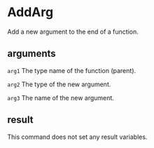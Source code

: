 # AddArg

Add a new argument to the end of a function.

## arguments

`arg1` The type name of the function (parent).

`arg2` The type of the new argument.

`arg3` The name of the new argument.

## result

This command does not set any result variables.

